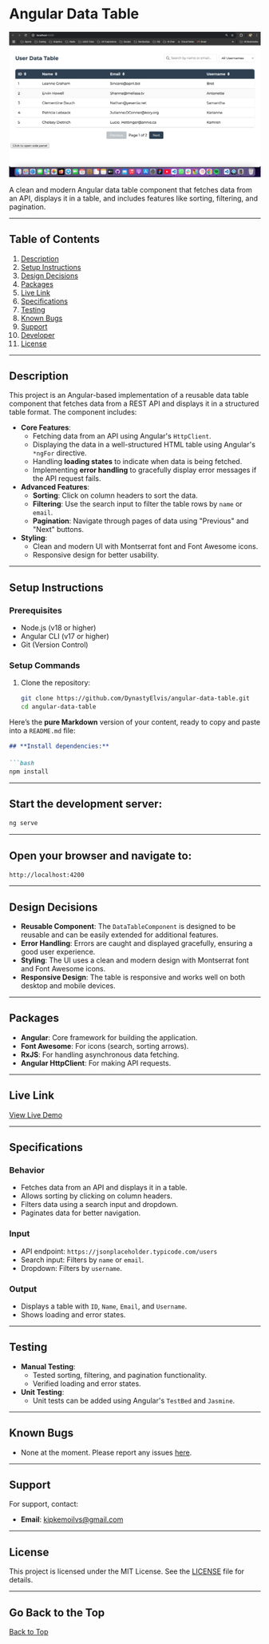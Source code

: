 # **Angular Data Table**

![Screenshot](https://raw.githubusercontent.com/DynastyElvis/angular-data-table/237be6f91d629708d62d2638670baa370c6a2e62/angular-data-table/src/assets/Screen%20Shot%202025-03-10%20at%2023.00.45.png)

A clean and modern Angular data table component that fetches data from an API, displays it in a table, and includes features like sorting, filtering, and pagination.

---

## **Table of Contents**
1. [Description](#description)
2. [Setup Instructions](#setup-instructions)
3. [Design Decisions](#design-decisions)
4. [Packages](#packages)
5. [Live Link](#live-link)
6. [Specifications](#specifications)
7. [Testing](#testing)
8. [Known Bugs](#known-bugs)
9. [Support](#support)
10. [Developer](#developer)
11. [License](#license)

---

## **Description**
This project is an Angular-based implementation of a reusable data table component that fetches data from a REST API and displays it in a structured table format. The component includes:

- **Core Features**:
  - Fetching data from an API using Angular's `HttpClient`.
  - Displaying the data in a well-structured HTML table using Angular's `*ngFor` directive.
  - Handling **loading states** to indicate when data is being fetched.
  - Implementing **error handling** to gracefully display error messages if the API request fails.
- **Advanced Features**:
  - **Sorting**: Click on column headers to sort the data.
  - **Filtering**: Use the search input to filter the table rows by `name` or `email`.
  - **Pagination**: Navigate through pages of data using "Previous" and "Next" buttons.
- **Styling**:
  - Clean and modern UI with Montserrat font and Font Awesome icons.
  - Responsive design for better usability.

---

## **Setup Instructions**

### **Prerequisites**
- Node.js (v18 or higher)
- Angular CLI (v17 or higher)
- Git (Version Control)

### **Setup Commands**
1. Clone the repository:
   ```bash
   git clone https://github.com/DynastyElvis/angular-data-table.git
   cd angular-data-table
   
Here’s the **pure Markdown** version of your content, ready to copy and paste into a `README.md` file:

```markdown
## **Install dependencies:**

```bash
npm install
```

---

## **Start the development server:**

```bash
ng serve
```

---

## **Open your browser and navigate to:**

```
http://localhost:4200
```

---

## **Design Decisions**
- **Reusable Component**: The `DataTableComponent` is designed to be reusable and can be easily extended for additional features.
- **Error Handling**: Errors are caught and displayed gracefully, ensuring a good user experience.
- **Styling**: The UI uses a clean and modern design with Montserrat font and Font Awesome icons.
- **Responsive Design**: The table is responsive and works well on both desktop and mobile devices.

---

## **Packages**
- **Angular**: Core framework for building the application.
- **Font Awesome**: For icons (search, sorting arrows).
- **RxJS**: For handling asynchronous data fetching.
- **Angular HttpClient**: For making API requests.

---

## **Live Link**
[View Live Demo](https://angular-data-table-demo.vercel.app)

---

## **Specifications**

### **Behavior**
- Fetches data from an API and displays it in a table.
- Allows sorting by clicking on column headers.
- Filters data using a search input and dropdown.
- Paginates data for better navigation.

### **Input**
- API endpoint: `https://jsonplaceholder.typicode.com/users`
- Search input: Filters by `name` or `email`.
- Dropdown: Filters by `username`.

### **Output**
- Displays a table with `ID`, `Name`, `Email`, and `Username`.
- Shows loading and error states.

---

## **Testing**
- **Manual Testing**:
  - Tested sorting, filtering, and pagination functionality.
  - Verified loading and error states.
- **Unit Testing**:
  - Unit tests can be added using Angular's `TestBed` and `Jasmine`.

---

## **Known Bugs**
- None at the moment. Please report any issues [here](https://github.com/DynastyElvis/angular-data-table/issues).

---

## **Support**
For support, contact:
- **Email**: [kipkemoilvs@gmail.com](mailto:kipkemoilvs@gmail.com)

---

## **License**
This project is licensed under the MIT License. See the [LICENSE](LICENSE) file for details.

---

## **Go Back to the Top**
[Back to Top](#angular-data-table)
```

